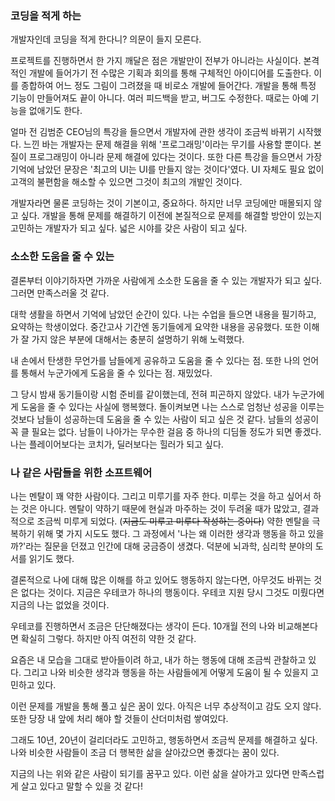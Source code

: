 ### 코딩을 적게 하는

개발자인데 코딩을 적게 한다니? 의문이 들지 모른다.

프로젝트를 진행하면서 한 가지 깨달은 점은 개발만이 전부가 아니라는 사실이다. 본격적인 개발에 들어가기 전 수많은 기획과 회의를 통해 구체적인 아이디어를 도출한다. 이를 종합하여 어느 정도 그림이 그려졌을 때 비로소 개발에 들어간다. 개발을 통해 특정 기능이 만들어져도 끝이 아니다. 여러 피드백을 받고, 버그도 수정한다. 때로는 아예 기능을 없애기도 한다.

얼마 전 김범준 CEO님의 특강을 들으면서 개발자에 관한 생각이 조금씩 바뀌기 시작했다. 느낀 바는 개발자는 문제 해결을 위해 '프로그래밍'이라는 무기를 사용할 뿐이다. 본질이 프로그래밍이 아니라 문제 해결에 있다는 것이다. 또한 다른 특강을 들으면서 가장 기억에 남았던 문장은 '최고의 UI는 UI를 만들지 않는 것이다'였다. UI 자체도 필요 없이 고객의 불편함을 해소할 수 있으면 그것이 최고의 개발인 것이다.

개발자라면 물론 코딩하는 것이 기본이고, 중요하다. 하지만 너무 코딩에만 매몰되지 않고 싶다. 개발을 통해 문제를 해결하기 이전에 본질적으로 문제를 해결할 방안이 있는지 고민하는 개발자가 되고 싶다. 넓은 시야를 갖은 사람이 되고 싶다. 

### 소소한 도움을 줄 수 있는

결론부터 이야기하자면 가까운 사람에게 소소한 도움을 줄 수 있는 개발자가 되고 싶다. 그러면 만족스러울 것 같다.

대학 생활을 하면서 기억에 남았던 순간이 있다. 나는 수업을 들으면 내용을 필기하고, 요약하는 학생이었다. 중간고사 기간엔 동기들에게 요약한 내용을 공유했다. 또한 이해가 잘 가지 않은 부분에 대해서는 충분히 설명하기 위해 노력했다. 

내 손에서 탄생한 무언가를 남들에게 공유하고 도움을 줄 수 있다는 점. 또한 나의 언어를 통해서 누군가에게 도움을 줄 수 있다는 점. 재밌었다.

그 당시 밤새 동기들이랑 시험 준비를 같이했는데, 전혀 피곤하지 않았다. 내가 누군가에게 도움을 줄 수 있다는 사실에 행복했다. 돌이켜보면 나는 스스로 엄청난 성공을 이루는 것보다 남들이 성공하는데 도움을 줄 수 있는 사람이 되고 싶은 것 같다. 남들의 성공이 꼭 클 필요는 없다. 남들이 나아가는 무수한 걸음 중 하나의 디딤돌 정도가 되면 좋겠다. 나는 플레이어보다는 코치가, 딜러보다는 힐러가 되고 싶다. 

### 나 같은 사람들을 위한 소프트웨어

나는 멘탈이 꽤 약한 사람이다. 그리고 미루기를 자주 한다. 미루는 것을 하고 싶어서 하는 것은 아니다. 멘탈이 약하기 때문에 현실과 마주하는 것이 두려울 때가 많았고, 결과적으로 조금씩 미루게 되었다. (~~지금도 미루고 미루다 작성하는 중이다~~) 약한 멘탈을 극복하기 위해 몇 가지 시도도 했다. 그 과정에서 '나는 왜 이러한 생각과 행동을 하고 있을까?'라는 질문을 던졌고 인간에 대해 궁금증이 생겼다. 덕분에 뇌과학, 심리학 분야의 도서를 읽기도 했다.

결론적으로 나에 대해 많은 이해를 하고 있어도 행동하지 않는다면, 아무것도 바뀌는 것은 없다는 것이다. 지금은 우테코가 하나의 행동이다. 우테코 지원 당시 그것도 미뤘다면 지금의 나는 없었을 것이다.

우테코를 진행하면서 조금은 단단해졌다는 생각이 든다. 10개월 전의 나와 비교해본다면 확실히 그렇다. 하지만 아직 여전히 약한 것 같다.

요즘은 내 모습을 그대로 받아들이려 하고, 내가 하는 행동에 대해 조금씩 관찰하고 있다. 그리고 나와 비슷한 생각과 행동을 하는 사람들에게 어떻게 도움이 될 수 있을지 고민하고 있다.

이런 문제를 개발을 통해 풀고 싶은 꿈이 있다. 아직은 너무 추상적이고 감도 오지 않다. 또한 당장 내 앞에 처리 해야 할 것들이 산더미처럼 쌓여있다.

그래도 10년, 20년이 걸리더라도 고민하고, 행동하면서 조금씩 문제를 해결하고 싶다. 나와 비슷한 사람들이 조금 더 행복한 삶을 살아갔으면 좋겠다는 꿈이 있다. 

지금의 나는 위와 같은 사람이 되기를 꿈꾸고 있다. 이런 삶을 살아가고 있다면 만족스럽게 살고 있다고 말할 수 있을 것 같다!
